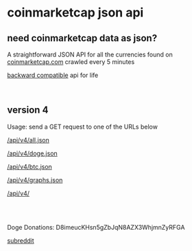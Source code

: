 # coinmarketcap json api #

need coinmarketcap data as json?
--------------------------------

A straightforward JSON API for all the currencies found on [coinmarketcap.com](http://coinmarketcap.com/ "coinmarketcap.com") crawled every 5 minutes

[backward compatible](/doc.html "backward compatible") api for life

<br />

version 4
---------

Usage: send a GET request to one of the URLs below

[/api/v4/all.json](http://coinmarketcap.northpole.ro/api/v4/all.json)

[/api/v4/doge.json](http://coinmarketcap.northpole.ro/api/v4/doge.json)

[/api/v4/btc.json](http://coinmarketcap.northpole.ro/api/v4/btc.json)

[/api/v4/graphs.json](http://coinmarketcap.northpole.ro/api/v4/graphs.json)

[/api/v4/](http://coinmarketcap.northpole.ro/api/v4/)

<br />

<br />

Doge Donations: D8imeucKHsn5gZbJqN8AZX3WhjmnZyRFGA

[subreddit](http://www.reddit.com/r/coinmarketcapjson/)
